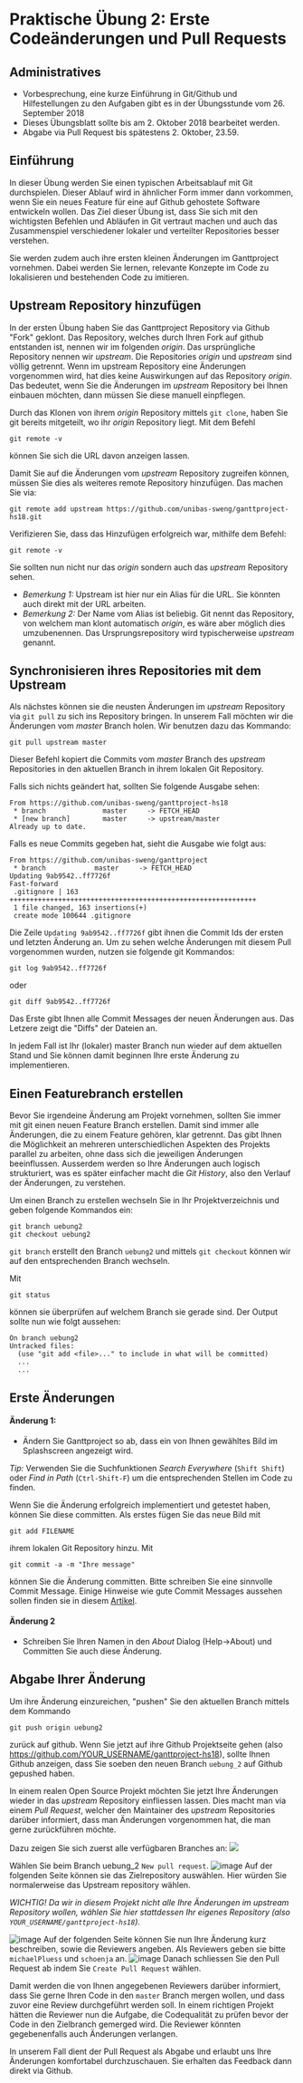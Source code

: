 # Praktische Übung 2: Erste Codeänderungen und Pull Requests

## Administratives

* Vorbesprechung, eine kurze Einführung in Git/Github und Hilfestellungen zu den Aufgaben gibt es in der Übungsstunde vom 26. September 2018
* Dieses Übungsblatt sollte bis am 2. Oktober 2018 bearbeitet werden.  
* Abgabe via Pull Request bis spätestens 2. Oktober, 23.59.

## Einführung

In dieser Übung werden Sie einen typischen Arbeitsablauf mit Git durchspielen. Dieser Ablauf wird in ähnlicher Form immer dann vorkommen, wenn Sie ein neues Feature 
für eine auf Github gehostete Software entwickeln wollen. Das Ziel dieser Übung ist, dass Sie sich mit den wichtigsten Befehlen und Abläufen in Git vertraut machen und auch das Zusammenspiel verschiedener lokaler und verteilter Repositories besser verstehen. 

Sie werden zudem auch ihre ersten kleinen Änderungen im Ganttproject vornehmen. Dabei werden Sie lernen, relevante Konzepte im Code zu lokalisieren und bestehenden Code zu imitieren.  


## Upstream Repository hinzufügen
In der ersten Übung haben Sie das Ganttproject Repository via Github "Fork" geklont. Das Repository, welches durch Ihren Fork auf github entstanden ist, nennen wir im folgenden *origin*. Das ursprüngliche Repository nennen wir *upstream*. Die Repositories *origin* und *upstream* sind völlig getrennt. Wenn im upstream Repository eine Änderungen vorgenommen wird, hat dies keine Auswirkungen auf das Repository *origin*. Das bedeutet, wenn Sie die Änderungen im *upstream* Repository bei Ihnen einbauen möchten, dann müssen Sie diese manuell einpflegen. 

Durch das Klonen von ihrem *origin* Repository mittels ```git clone```, haben Sie git bereits mitgeteilt, wo ihr *origin* Repository liegt. 
Mit dem Befehl 
```
git remote -v
```
können Sie sich die URL davon anzeigen lassen. 

Damit Sie auf die Änderungen vom *upstream* Repository zugreifen können, müssen Sie dies als weiteres remote Repository hinzufügen. Das machen Sie via:
```
git remote add upstream https://github.com/unibas-sweng/ganttproject-hs18.git
```

Verifizieren Sie, dass das Hinzufügen erfolgreich war, mithilfe dem Befehl:
```
git remote -v
```
Sie sollten nun nicht nur das *origin* sondern auch das *upstream* Repository sehen. 


* *Bemerkung 1:*  Upstream ist hier nur ein Alias für die URL. Sie könnten auch direkt mit der URL arbeiten.
* *Bemerkung 2:*  Der Name vom Alias ist beliebig. Git nennt das Repository, von welchem man klont automatisch *origin*, es wäre aber möglich dies umzubenennen. Das  Ursprungsrepository wird typischerweise *upstream* genannt. 


## Synchronisieren ihres Repositories mit dem Upstream

Als nächstes können sie die neusten Änderungen im *upstream* Repository via ```git pull``` zu sich ins Repository bringen. 
In unserem Fall möchten wir die Änderungen vom *master* Branch holen. Wir benutzen dazu das Kommando: 
```
git pull upstream master
```
Dieser Befehl kopiert die Commits vom *master* Branch des *upstream* Repositories in den aktuellen Branch in ihrem lokalen Git Repository. 


Falls sich nichts geändert hat, sollten Sie folgende Ausgabe sehen:
```
From https://github.com/unibas-sweng/ganttproject-hs18
 * branch              master     -> FETCH_HEAD
 * [new branch]        master     -> upstream/master
Already up to date.
```
Falls es neue Commits gegeben hat, sieht die Ausgabe wie folgt aus:
```
From https://github.com/unibas-sweng/ganttproject
 * branch            master     -> FETCH_HEAD
Updating 9ab9542..ff7726f
Fast-forward
 .gitignore | 163 +++++++++++++++++++++++++++++++++++++++++++++++++++++++++++++
 1 file changed, 163 insertions(+)
 create mode 100644 .gitignore
```
Die Zeile ```Updating 9ab9542..ff7726f``` gibt ihnen die Commit Ids der ersten und letzten Änderung an. 
Um zu sehen welche Änderungen mit diesem Pull vorgenommen wurden, nutzen sie folgende git Kommandos:
```
git log 9ab9542..ff7726f
```
oder
```
git diff 9ab9542..ff7726f
```
Das Erste gibt Ihnen alle Commit Messages der neuen Änderungen aus. Das Letzere zeigt die "Diffs" der Dateien an.   

In jedem Fall ist Ihr (lokaler) master Branch nun wieder auf dem aktuellen Stand und Sie können damit beginnen Ihre erste Änderung zu implementieren. 

## Einen Featurebranch erstellen

Bevor Sie irgendeine Änderung am Projekt vornehmen, sollten Sie immer mit git einen neuen Feature Branch erstellen. Damit sind immer alle 
Änderungen, die zu einem Feature gehören, klar getrennt. Das gibt Ihnen die Möglichkeit an mehreren unterschiedlichen Aspekten des Projekts parallel zu arbeiten, 
ohne dass sich die jeweiligen Änderungen beeinflussen. Ausserdem werden so Ihre Änderungen auch logisch strukturiert, was es später einfacher macht die *Git History*, also den Verlauf der Änderungen, zu verstehen. 

Um einen Branch zu erstellen wechseln Sie in Ihr Projektverzeichnis und geben folgende Kommandos ein:
```
git branch uebung2     
git checkout uebung2
```

```git branch``` erstellt den Branch ```uebung2``` und mittels ```git checkout``` können wir auf den entsprechenden Branch wechseln.

Mit 
``` 
git status 
```
können sie überprüfen auf welchem Branch sie gerade sind. Der Output sollte nun wie folgt aussehen:
```
On branch uebung2
Untracked files:
  (use "git add <file>..." to include in what will be committed)
  ...
  ...
  ````

## Erste Änderungen 

#### Änderung 1:
* Ändern Sie Ganttproject so ab, dass ein von Ihnen gewähltes Bild im Splashscreen angezeigt wird. 

*Tip:* Verwenden Sie die Suchfunktionen *Search Everywhere* (```Shift Shift```) oder *Find in Path* (```Ctrl-Shift-F```) um die entsprechenden Stellen im Code zu finden.  

Wenn Sie die Änderung erfolgreich implementiert und getestet haben, können Sie diese committen. Als erstes fügen Sie das neue Bild mit 
```
git add FILENAME
```
ihrem lokalen Git Repository hinzu. 
Mit 
```
git commit -a -m "Ihre message"
```
können Sie die Änderung committen. Bitte schreiben Sie eine sinnvolle Commit Message. Einige Hinweise wie gute Commit Messages aussehen sollen finden sie in diesem [Artikel](https://chris.beams.io/posts/git-commit/). 


#### Änderung 2
* Schreiben Sie Ihren Namen in den *About* Dialog (Help->About) und Committen Sie auch diese Änderung. 


## Abgabe Ihrer Änderung

Um ihre Änderung einzureichen, "pushen" Sie den aktuellen Branch mittels dem Kommando
```
git push origin uebung2
```
zurück auf github. Wenn Sie jetzt auf ihre Github Projektseite gehen (also https://github.com/YOUR_USERNAME/ganttproject-hs18), sollte Ihnen Github anzeigen, dass Sie 
soeben den neuen Branch ```uebung_2``` auf Github gepushed haben.

In einem realen Open Source Projekt möchten Sie jetzt Ihre Änderungen wieder in das *upstream* Repository einfliessen lassen. Dies macht man via einem *Pull Request*, 
welcher den Maintainer des *upstream* Repositories darüber informiert, dass man Änderungen vorgenommen hat, die man gerne zurückführen möchte. 

Dazu zeigen Sie sich zuerst alle verfügbaren Branches an: 
![](../../exercises/images/github-branches.png)


Wählen Sie beim Branch uebung_2 ```New pull request```.
![image](../../exercises/images/github-branch-view.png)
Auf der folgenden Seite können sie das Zielrepository auswählen. Hier würden Sie normalerweise das Upstream repository wählen. 

*WICHTIG! Da wir in diesem Projekt nicht alle Ihre Änderungen im upstream Repository wollen, wählen Sie hier stattdessen Ihr eigenes Repository (also ```YOUR_USERNAME/ganttproject-hs18```).*

![image](../../exercises/images/github-pr-repo.png)
Auf der folgenden Seite können Sie nun Ihre Änderung kurz beschreiben, sowie die Reviewers angeben. Als Reviewers geben sie bitte ```michaelPluess``` und ```schoenja``` an. 
![image](../../exercises/images/github-pr.png)
Danach schliessen Sie den Pull Request ab indem Sie ```Create Pull Request``` wählen.

Damit werden die von Ihnen angegebenen Reviewers darüber informiert, dass Sie gerne Ihren Code in den ```master``` Branch mergen wollen, und dass zuvor eine Review durchgeführt werden soll. In einem richtigen Projekt hätten die Reviewer nun die Aufgabe, die Codequalität zu prüfen bevor der Code in den Zielbranch gemerged wird. Die Reviewer könnten gegebenenfalls auch Änderungen verlangen. 

In unserem Fall dient der Pull Request als Abgabe und erlaubt uns Ihre Änderungen komfortabel durchzuschauen. Sie erhalten das Feedback dann direkt via Github. 


